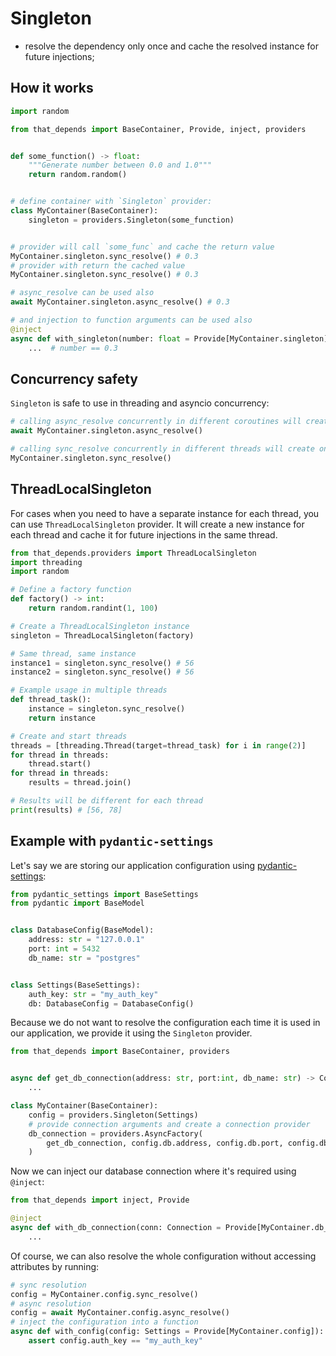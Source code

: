 # Singleton
- resolve the dependency only once and cache the resolved instance for future injections;

## How it works
```python
import random

from that_depends import BaseContainer, Provide, inject, providers


def some_function() -> float:
    """Generate number between 0.0 and 1.0"""
    return random.random()


# define container with `Singleton` provider:
class MyContainer(BaseContainer):
    singleton = providers.Singleton(some_function)


# provider will call `some_func` and cache the return value
MyContainer.singleton.sync_resolve() # 0.3
# provider with return the cached value
MyContainer.singleton.sync_resolve() # 0.3

# async_resolve can be used also
await MyContainer.singleton.async_resolve() # 0.3

# and injection to function arguments can be used also
@inject
async def with_singleton(number: float = Provide[MyContainer.singleton]):
    ...  # number == 0.3
```

## Concurrency safety
`Singleton` is safe to use in threading and asyncio concurrency:
```python
# calling async_resolve concurrently in different coroutines will create only one instance
await MyContainer.singleton.async_resolve()

# calling sync_resolve concurrently in different threads will create only one instance
MyContainer.singleton.sync_resolve()
```
## ThreadLocalSingleton

For cases when you need to have a separate instance for each thread, you can use `ThreadLocalSingleton` provider. It will create a new instance for each thread and cache it for future injections in the same thread.

```python
from that_depends.providers import ThreadLocalSingleton
import threading
import random

# Define a factory function
def factory() -> int:
    return random.randint(1, 100)

# Create a ThreadLocalSingleton instance
singleton = ThreadLocalSingleton(factory)

# Same thread, same instance
instance1 = singleton.sync_resolve() # 56
instance2 = singleton.sync_resolve() # 56

# Example usage in multiple threads
def thread_task():
    instance = singleton.sync_resolve()
    return instance

# Create and start threads
threads = [threading.Thread(target=thread_task) for i in range(2)]
for thread in threads:
    thread.start()
for thread in threads:
    results = thread.join()

# Results will be different for each thread
print(results) # [56, 78]
```


## Example with `pydantic-settings`
Let's say we are storing our application configuration using [pydantic-settings](https://docs.pydantic.dev/latest/concepts/pydantic_settings/):
```python
from pydantic_settings import BaseSettings
from pydantic import BaseModel


class DatabaseConfig(BaseModel):
    address: str = "127.0.0.1"
    port: int = 5432
    db_name: str = "postgres"


class Settings(BaseSettings):
    auth_key: str = "my_auth_key" 
    db: DatabaseConfig = DatabaseConfig()
```

Because we do not want to resolve the configuration each time it is used in our application, we provide it using the `Singleton` provider.

```python
from that_depends import BaseContainer, providers


async def get_db_connection(address: str, port:int, db_name: str) -> Connection: 
    ...

class MyContainer(BaseContainer):
    config = providers.Singleton(Settings)
    # provide connection arguments and create a connection provider
    db_connection = providers.AsyncFactory(
        get_db_connection, config.db.address, config.db.port, config.db_name
    )
```

Now we can inject our database connection where it's required using `@inject`:

```python
from that_depends import inject, Provide

@inject
async def with_db_connection(conn: Connection = Provide[MyContainer.db_connection]):
    ...
```

Of course, we can also resolve the whole configuration without accessing attributes by running:

```python
# sync resolution
config = MyContainer.config.sync_resolve()
# async resolution
config = await MyContainer.config.async_resolve()
# inject the configuration into a function
async def with_config(config: Settings = Provide[MyContainer.config]):
    assert config.auth_key == "my_auth_key"
```
